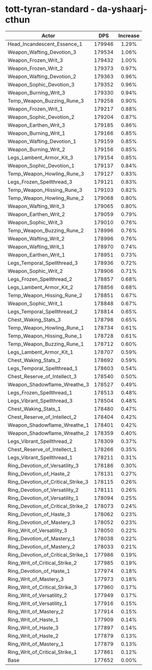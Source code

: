 # tott-tyran-standard - da-yshaarj-cthun
| Actor | DPS | Increase |
|---|:---:|:---:|
|Head_Incandescent_Essence_1|179946|1.29%|
|Weapon_Wafting_Devotion_3|179534|1.06%|
|Weapon_Frozen_Writ_3|179432|1.00%|
|Weapon_Frozen_Writ_2|179373|0.97%|
|Weapon_Wafting_Devotion_2|179363|0.96%|
|Weapon_Sophic_Devotion_3|179352|0.96%|
|Weapon_Burning_Writ_3|179330|0.94%|
|Temp_Weapon_Buzzing_Rune_3|179258|0.90%|
|Weapon_Frozen_Writ_1|179217|0.88%|
|Weapon_Sophic_Devotion_2|179204|0.87%|
|Weapon_Earthen_Writ_3|179185|0.86%|
|Weapon_Burning_Writ_1|179166|0.85%|
|Weapon_Wafting_Devotion_1|179159|0.85%|
|Weapon_Burning_Writ_2|179156|0.85%|
|Legs_Lambent_Armor_Kit_3|179154|0.85%|
|Weapon_Sophic_Devotion_1|179137|0.84%|
|Temp_Weapon_Howling_Rune_3|179127|0.83%|
|Legs_Frozen_Spellthread_3|179121|0.83%|
|Temp_Weapon_Hissing_Rune_3|179103|0.82%|
|Temp_Weapon_Howling_Rune_2|179068|0.80%|
|Weapon_Wafting_Writ_3|179065|0.80%|
|Weapon_Earthen_Writ_2|179059|0.79%|
|Weapon_Sophic_Writ_3|179010|0.76%|
|Temp_Weapon_Buzzing_Rune_2|178996|0.76%|
|Weapon_Wafting_Writ_2|178996|0.76%|
|Weapon_Wafting_Writ_1|178970|0.74%|
|Weapon_Earthen_Writ_1|178951|0.73%|
|Legs_Temporal_Spellthread_3|178936|0.72%|
|Weapon_Sophic_Writ_2|178906|0.71%|
|Legs_Frozen_Spellthread_2|178857|0.68%|
|Legs_Lambent_Armor_Kit_2|178856|0.68%|
|Temp_Weapon_Hissing_Rune_2|178851|0.67%|
|Weapon_Sophic_Writ_1|178848|0.67%|
|Legs_Temporal_Spellthread_2|178814|0.65%|
|Chest_Waking_Stats_3|178798|0.65%|
|Temp_Weapon_Howling_Rune_1|178734|0.61%|
|Temp_Weapon_Hissing_Rune_1|178728|0.61%|
|Temp_Weapon_Buzzing_Rune_1|178712|0.60%|
|Legs_Lambent_Armor_Kit_1|178707|0.59%|
|Chest_Waking_Stats_2|178692|0.59%|
|Legs_Temporal_Spellthread_1|178603|0.54%|
|Chest_Reserve_of_Intellect_3|178540|0.50%|
|Weapon_Shadowflame_Wreathe_3|178527|0.49%|
|Legs_Frozen_Spellthread_1|178513|0.48%|
|Legs_Vibrant_Spellthread_3|178504|0.48%|
|Chest_Waking_Stats_1|178480|0.47%|
|Chest_Reserve_of_Intellect_2|178404|0.42%|
|Weapon_Shadowflame_Wreathe_1|178401|0.42%|
|Weapon_Shadowflame_Wreathe_2|178359|0.40%|
|Legs_Vibrant_Spellthread_2|178309|0.37%|
|Chest_Reserve_of_Intellect_1|178266|0.35%|
|Legs_Vibrant_Spellthread_1|178211|0.31%|
|Ring_Devotion_of_Versatility_3|178186|0.30%|
|Ring_Devotion_of_Haste_2|178131|0.27%|
|Ring_Devotion_of_Critical_Strike_3|178115|0.26%|
|Ring_Devotion_of_Versatility_2|178111|0.26%|
|Ring_Devotion_of_Versatility_1|178094|0.25%|
|Ring_Devotion_of_Critical_Strike_2|178073|0.24%|
|Ring_Devotion_of_Haste_3|178062|0.23%|
|Ring_Devotion_of_Mastery_3|178052|0.23%|
|Ring_Writ_of_Versatility_3|178050|0.22%|
|Ring_Devotion_of_Mastery_1|178038|0.22%|
|Ring_Devotion_of_Mastery_2|178033|0.21%|
|Ring_Devotion_of_Critical_Strike_1|177986|0.19%|
|Ring_Writ_of_Critical_Strike_2|177985|0.19%|
|Ring_Devotion_of_Haste_1|177974|0.18%|
|Ring_Writ_of_Mastery_3|177973|0.18%|
|Ring_Writ_of_Critical_Strike_3|177960|0.17%|
|Ring_Writ_of_Versatility_2|177949|0.17%|
|Ring_Writ_of_Versatility_1|177916|0.15%|
|Ring_Writ_of_Mastery_2|177914|0.15%|
|Ring_Writ_of_Haste_1|177909|0.14%|
|Ring_Writ_of_Haste_3|177897|0.14%|
|Ring_Writ_of_Haste_2|177879|0.13%|
|Ring_Writ_of_Mastery_1|177879|0.13%|
|Ring_Writ_of_Critical_Strike_1|177861|0.12%|
|Base|177652|0.00%|
